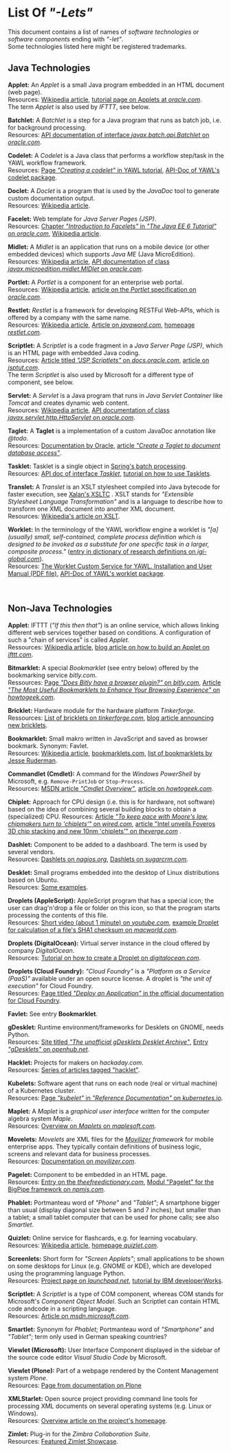 # List Of *"-Lets"*

This document contains a list of names of *software technologies* or *software components* ending with *"-let"*.
<br>
Some technologies listed here might be registered trademarks.
<br>

## Java Technologies

**Applet:** 
An *Applet* is a small Java program embedded in an HTML document (web page).<br>
Resources: [Wikipedia article](http://en.wikipedia.org/wiki/Applet), [tutorial page on Applets at *oracle.com*](https://docs.oracle.com/javase/tutorial/deployment/applet/).<br>
The term *Applet* is also used by *IFTTT*, see below.


**Batchlet:**
A *Batchlet* is a step for a Java program that runs as batch job, i.e. for background processing.<br>
Resources: 
[API documentation of interface *javax.batch.api.Batchlet* on *oracle.com*](https://docs.oracle.com/javaee/7/api/javax/batch/api/Batchlet.html).


**Codelet:**
A *Codelet* is a Java class that performs a workflow step/task in the YAWL workflow framework.<br>
Resources: [Page *"Creating a codelet"* in YAWL tutorial](http://www.yaug.org/node/32),
[API-Doc of YAWL's codelet package](http://www.yawlfoundation.org/javadoc/yawl/org/yawlfoundation/yawl/resourcing/codelets/package-summary.html).


**Doclet:**
A *Doclet* is a program that is used by the *JavaDoc* tool to generate custom documentation output.<br>
Resources: [Wikipedia article](http://en.wikipedia.org/wiki/Doclet).


**Facelet:**
Web template for *Java Server Pages (JSP)*.<br>
Resources: [Chapter *"Introduction to Facelets"* in *"The Java EE 6 Tutorial"* on *oracle.com*](https://docs.oracle.com/javaee/6/tutorial/doc/giepx.html), [Wikipedia article](https://en.wikipedia.org/wiki/JavaServer_Faces).


**Midlet:**
A *Midlet* is an application that runs on a mobile device (or other embedded devices) which supports *Java ME* (Java MicroEdition).<br>
Resources: 
[Wikipedia article](http://en.wikipedia.org/wiki/MIDlet),
[API documentation of class *javax.microedition.midlet.MIDlet* on *oracle.com*](http://docs.oracle.com/javame/config/cldc/ref-impl/midp2.0/jsr118/javax/microedition/midlet/MIDlet.html).


**Portlet:**
A *Portlet* is a component for an enterprise web portal.<br>
Resources:
[Wikipedia article](http://en.wikipedia.org/wiki/Portlet),
[article on the *Portlet* specification on *oracle.com*](http://www.oracle.com/technetwork/java/jsr286-141866.html).


**Restlet:**
*Restlet* is a framework for developing RESTFul Web-APIs, which is offered by a company with the same name.<br>
Resources: 
[Wikipedia article](http://en.wikipedia.org/wiki/Restlet), 
[Article on *javaword.com*](http://www.javaworld.com/article/2077958/soa/open-source-tools-rest-for-java-developers-restlet-for-the-weary.html),
[homepage *restlet.com*](http://restlet.com).


**Scriptlet:**
A *Scriptlet* is a code fragment in a *Java Server Page (JSP)*, which is an HTML page with embedded Java coding.<br>
Resources:
[Article titled *"JSP Scriptlets"* on *docs.oracle.com*](http://docs.oracle.com/javaee/5/tutorial/doc/bnaou.html),
[article on *jsptut.com*](http://www.jsptut.com/scriptlets.jsp).<br>
The term *Scriptlet* is also used by Microsoft for a different type of component, see below.


**Servlet:** 
A *Servlet* is a Java program that runs in *Java Servlet Container* like *Tomcat* and creates dynamic web content.<br>
Resources: 
[Wikipedia article](http://en.wikipedia.org/wiki/Java_servlet),
[API documentation of class *javax.servlet.http.HttpServlet* on *oracle.com*](http://docs.oracle.com/cd/E17802_01/products/products/servlet/2.3/javadoc/javax/servlet/http/HttpServlet.html).

**Taglet:**
A **Taglet** is a implementation of a custom JavaDoc annotation like *@todo*.<br>
Resources:
[Documentation by Oracle](https://docs.oracle.com/javase/7/docs/technotes/guides/javadoc/taglet/overview.html), 
[article *"Create a Taglet to document database access"*](https://www.rgagnon.com/javadetails/java-0473.html).

**Tasklet:**
Tasklet is a single object in [Spring's batch processing](http://spring.io/projects/spring-batch).<br>
Resources: 
[API doc of interface *Tasklet*](https://docs.spring.io/spring-batch/trunk/apidocs/org/springframework/batch/core/step/tasklet/Tasklet.html),
[tutorial on how to use Tasklets](https://grokonez.com/spring-framework/spring-batch/use-spring-batch-tasklet).


**Translet:**
A *Translet* is an XSLT stylesheet compiled into Java bytecode for faster execution, see [Xalan's XSLTC](http://xalan.apache.org/old/xalan-j/xsltc_usage.html#compile) .
XSLT stands for *"Extensible Stylesheet Language Transformation"* and is a language to describe how to transform one XML document into another XML document.<br>
Resources: [Wikipedia's article on XSLT](https://en.wikipedia.org/wiki/XSLT).


**Worklet:**
In the terminology of the YAWL workflow engine a worklet is *"\[a\] (usually) small, self-contained, complete process definition which is designed to be invoked as a substitute for one specific task in a larger, composite process."* ([entry in  dictionary of research definitions on *igi-global.com*](http://www.igi-global.com/dictionary/worklet/32806)).<br>
Resources: [The Worklet Custom Service for YAWL. Installation and User Manual (PDF file)](http://yawlfoundation.org/yawldocs/Worklet_Man.pdf), [API-Doc of YAWL's worklet package](http://www.yawlfoundation.org/javadoc/yawl/org/yawlfoundation/yawl/worklet/package-summary.html).

<br>


## Non-Java Technologies

**Applet:**
IFTTT (*"If this then that"*) is an online service, which allows linking different web services together based on conditions. A configuration of such a "chain of services" is called *Applet*.<br>
Ressources:
[Wikipedia article](https://en.wikipedia.org/wiki/IFTTT),
[blog article on how to build an Applet on *ifttt.com*](https://ifttt.com/blog/2017/05/how-to-build-an-applet).


**Bitmarklet:**
A special *Bookmarklet* (see entry below) offered by the bookmarking service *bitly.com*.<br>
Ressources:
[Page *"Does Bitly have a browser plugin?"* on *bitly.com*](https://support.bitly.com/hc/en-us/articles/231245868-Does-Bitly-have-a-browser-plugin-),
[Article *"The Most Useful Bookmarklets to Enhance Your Browsing Experience"* on *howtogeek.com*](https://www.howtogeek.com/125846/the-most-useful-bookmarklets-to-enhance-your-browsing-experience/).


**Bricklet:**
Hardware module for the hardware platform *Tinkerforge*.<br>
Ressources:
[List of bricklets on *tinkerforge.com*](https://www.tinkerforge.com/en/doc/Hardware/Bricklets/Bricklets.html), [blog article announcing new bricklets](https://www.tinkerforge.com/en/blog/16-new-bricklets/).


**Bookmarklet:**
Small makro written in JavaScript and saved as browser bookmark.
Synonym: Favlet.<br>
Resources: 
[Wikipedia article](http://en.wikipedia.org/wiki/Bookmarklet), 
[bookmarklets.com](http://bookmarklets.com),
[list of bookmarklets by Jesse Ruderman](https://www.squarefree.com/bookmarklets/).


**Commandlet (Cmdlet):**
A command for the *Windows PowerShell* by Microsoft, e.g. `Remove-PrintJob` or `Stop-Process`.<br>
Resources:
[MSDN article *"Cmdlet Overview"*](https://docs.microsoft.com/en-us/powershell/developer/cmdlet/cmdlet-overview),
[article on *howtogeek.com*](https://www.howtogeek.com/114344/5-cmdlets-to-get-you-started-with-powershell/).


**Chiplet:**
Approach for CPU design (i.e. this is for hardware, not software) based on the idea of combining several building blocks to obtain a (specialized) CPU.
Resources:
[Article *"To keep pace with Moore's law, chipmakers turn to 'chiplets'"* on *wired.com*](https://www.wired.com/story/keep-pace-moores-law-chipmakers-turn-chiplets/), [article "Intel unveils Foveros 3D chip stacking and new 10nm 'chiplets'" on *theverge.com*](https://www.theverge.com/2018/12/12/18137401/intel-foveros-3d-chip-stacking-10nm-roadmap-future) .


**Dashlet:**
Component to be added to a dashboard. The term is used by several vendors.<br>
Resources:
[Dashlets on *nagios.org*](http://exchange.nagios.org/directory/Addons/Dashlets), [Dashlets on *sugarcrm.com*](http://developer.sugarcrm.com/category/dashlets/).


**Desklet:**
Small programs embedded into the desktop of Linux distributions based on Ubuntu.<br>
Resources:
[Some examples](http://cinnamon-spices.linuxmint.com/desklets).


**Droplets (AppleScript):**
AppleScript program that has a special icon; the user can drag'n'drop a file or folder on this icon, so that the program starts processing the contents of this file.<br>
Resources:
[Short video (about 1 minute) on *youtube.com*](https://www.youtube.com/watch?v=PIaDq5ZqE1g),
[example Droplet for calculation of a file's SHA1 checksum on *macworld.com*](http://hints.macworld.com/article.php?story=2010060915020592).


**Droplets (DigitalOcean):**
Virtual server instance in the cloud offered by company *DigitalOcean*.<br>
Resources:
[Tutorial on how to create a Droplet on *digitalocean.com*](https://www.digitalocean.com/community/tutorials/how-to-create-your-first-digitalocean-droplet-virtual-server).


**Droplets (Cloud Foundry):**
*"Cloud Foundry"* is a *"Platform as a Service (PaaS)"* available under an open source license. A droplet is *"the unit of execution"* for Cloud Foundry.<br>
Resources: [Page titled *"Deploy an Application"* in the official documentation for Cloud Foundry](https://docs.cloudfoundry.org/devguide/deploy-apps/deploy-app.html#intro).


**Favlet:**
See entry **Bookmarklet**.


**gDesklet:**
Runtime environment/frameworks for Desklets on GNOME, needs Python.<br>
Resources:
[Site titled *"The unofficial gDesklets Desklet Archive"*](http://gdesklets.info/archive/), [Entry *"gDesklets"* on *openhub.net*](https://www.openhub.net/p/3619).


**Hacklet:**
Projects for makers on *hackaday.com*.<br>
Resources:
[Series of articles tagged "hacklet"](https://hackaday.com/tag/hacklet/).


**Kubelets:**
Software agent that runs on each node (real or virtual machine) of a Kubernetes cluster.<br>
Resources: 
[Page *"kubelet"* in *"Reference Documentation"* on *kubernetes.io*](https://kubernetes.io/docs/reference/generated/kubelet/).


**Maplet:**
A *Maplet* is a *graphical user interface* written for the computer algebra system *Maple*.<br>
Resources:
[Overview on *Maplets* on *maplesoft.com*](http://www.maplesoft.com/support/help/maple/view.aspx?path=MapletsOverview).


**Movelets:**
*Movelets* are XML files for the *[Movilizer](http://movilizer.com) framework* for mobile enterprise apps. 
They typically contain definitions of business logic, screens and relevant data for business processes.<br>
Resources: [Documentation on *movilizer.com*](http://movilizer.com/understand-it/?L=1).


**Pagelet:**
Component to be embedded in an HTML page.<br>
Resources: [Entry on the *theefreedictionary.com*](http://encyclopedia2.thefreedictionary.com/pagelet), [Modul "Pagelet" for the BigPipe framework on *npmjs.com*](https://www.npmjs.com/package/pagelet).


**Phablet:** 
Portmanteau word of _"Phone"_ and _"Tablet"_;  A smartphone bigger than usual (display diagonal size between 5 and 7 inches), but smaller than a tablet; a small tablet computer that can be used for phone calls; see also _Smartlet_. 


**Quizlet:**
Online service for flashcards, e.g. for learning vocabulary.<br> 
Resources: 
[Wikipedia article](http://en.wikipedia.org/wiki/Quizlet),
[homepage *quizlet.com*](http://quizlet.com).


**Screenlets:**
Short form for *"Screen Applets"*; small applications to be shown on some desktops for Linux (e.g. GNOME or KDE), which are developed using the programming language Python.<br> 
Resources:
[Project page on *launchpad.net*](https://launchpad.net/screenlets),
[tutorial by IBM developerWorks](http://www.ibm.com/developerworks/library/l-script-linux-desktop-1/#resources).


**Scriptlet:**
A *Scriptlet* is a type of COM component, whereas COM stands for Microsoft's *Component Object Model*. Such an Scriptlet can contain HTML code andcode in a scripting language.<br>
Resources:
[Article on *msdn.microsoft.com*](https://msdn.microsoft.com/en-us/library/office/aa189871(v=office.10).aspx).


**Smartlet:**
Synonym for *Phablet*; Portmanteau word of _"Smartphone"_ and _"Tablet"_; term only used in German speaking countries? 


**Viewlet (Microsoft):**
User Interface Component displayed in the sidebar of the source code editor *Visual Studio Code* by Microsoft.


**Viewlet (Plone):**
Part of a webpage rendered by the Content Management system *Plone*.<br/>
Resources: 
[Page from documentation on Plone](https://docs.plone.org/develop/plone/views/viewlets.html)


**XMLStarlet:** 
Open source project providing command line tools for processing XML documents on several operating systems (e.g. Linux or Windows).<br/> 
Resources: [Overview article on the project's homepage](http://xmlstar.sourceforge.net/overview.php).


**Zimlet:**
Plug-in for the *Zimbra Collaboration Suite*.<br/>
Resources: [Featured Zimlet Showcase](https://zimbra.org/extend/).
<br>
